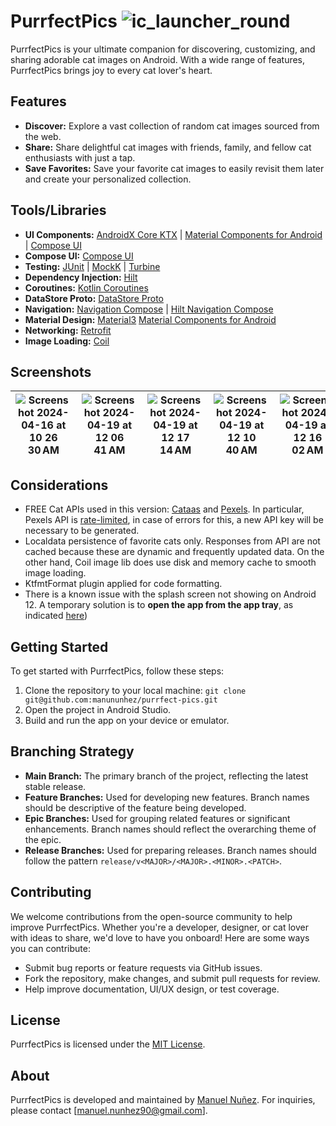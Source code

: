 # PurrfectPics ![ic_launcher_round](https://github.com/manununhez/purrfect-pics/assets/5048531/1fab47b6-03fb-4901-b6c9-0fe60cbaecd1)

PurrfectPics is your ultimate companion for discovering, customizing, and sharing adorable cat
images on Android. With a wide range of features, PurrfectPics brings joy to every cat lover's
heart.

## Features

- **Discover:** Explore a vast collection of random cat images sourced from the web.
- **Share:** Share delightful cat images with friends, family, and fellow cat enthusiasts with just
  a tap.
- **Save Favorites:** Save your favorite cat images to easily revisit them later and
  create your personalized collection.

## Tools/Libraries

- **UI Components:** [AndroidX Core KTX](https://developer.android.com/jetpack/androidx/releases/core) | [Material Components for Android](https://github.com/material-components/material-components-android) | [Compose UI](https://developer.android.com/jetpack/androidx/releases/compose-ui)
- **Compose UI:**   [Compose UI](https://developer.android.com/jetpack/androidx/releases/compose-ui)
- **Testing:** [JUnit](https://junit.org/junit5/) | [MockK](https://mockk.io/) | [Turbine](https://github.com/cashapp/turbine)
- **Dependency Injection:** [Hilt](https://developer.android.com/training/dependency-injection/hilt-android)
- **Coroutines:** [Kotlin Coroutines](https://kotlinlang.org/docs/coroutines-overview.html)
- **DataStore Proto:** [DataStore Proto](https://developer.android.com/topic/libraries/architecture/datastore#prefs-vs-proto)
- **Navigation:** [Navigation Compose](https://developer.android.com/jetpack/androidx/releases/navigation) | [Hilt Navigation Compose](https://developer.android.com/training/dependency-injection/hilt-android#navigation-compose)
- **Material Design:** [Material3](https://developer.android.com/jetpack/androidx/releases/compose-material3) [Material Components for Android](https://github.com/material-components/material-components-android)
- **Networking:** [Retrofit](https://square.github.io/retrofit/)
- **Image Loading:** [Coil](https://coil-kt.github.io/coil/)

## Screenshots

| ![Screenshot 2024-04-16 at 10 26 30 AM](https://github.com/manununhez/purrfect-pics/assets/5048531/c08f645e-a362-4d2e-bfff-c99d8966e2b8) | ![Screenshot 2024-04-19 at 12 06 41 AM](https://github.com/manununhez/purrfect-pics/assets/5048531/f7c9873c-8ab8-4215-b4f3-ed801dd8f6c9) | ![Screenshot 2024-04-19 at 12 17 14 AM](https://github.com/manununhez/purrfect-pics/assets/5048531/534f2f34-5f9d-4945-83bf-0076f667bc19)| ![Screenshot 2024-04-19 at 12 10 40 AM](https://github.com/manununhez/purrfect-pics/assets/5048531/69042702-71aa-4eae-b508-871d9c630ff8) | ![Screenshot 2024-04-19 at 12 16 02 AM](https://github.com/manununhez/purrfect-pics/assets/5048531/e55d1bae-6aa4-4401-a6b6-8754b0756efd)|
|----------------------------------------------------------------------------------------------------------------------------------------------------------|---------------------------------------------------------------------------------------------------------------------------------------------------------|---------------------------------------------------------------------------------------------------------------------------------------------------------|---------------------------------------------------------------------------------------------------------------------------------------------------------|---------------------------------------------------------------------------------------------------------------------------------------------------------|

## Considerations

- FREE Cat APIs used in this version: [Cataas](https://cataas.com/)
  and [Pexels](https://www.pexels.com/). In particular, Pexels API
  is [rate-limited](https://www.pexels.com/api/documentation/#guidelines), in case of errors for
  this, a new API key will be necessary to be generated.
- Localdata persistence of favorite cats only. Responses from API are not cached because these are dynamic and frequently updated data. On
  the other hand, Coil image lib does use disk and memory cache to smooth image loading.
- KtfmtFormat plugin applied for code formatting.
- There is a known issue with the splash screen not showing on Android 12. A temporary
  solution is to **open the app from the app tray**, as
  indicated [here](https://stackoverflow.com/questions/69812590/android-12-splash-screen-icon-not-displaying))

## Getting Started

To get started with PurrfectPics, follow these steps:

1. Clone the repository to your local
   machine: `git clone git@github.com:manununhez/purrfect-pics.git`
2. Open the project in Android Studio.
3. Build and run the app on your device or emulator.

## Branching Strategy

- **Main Branch:** The primary branch of the project, reflecting the latest stable release.
- **Feature Branches:** Used for developing new features. Branch names should be descriptive of the
  feature being developed.
- **Epic Branches:** Used for grouping related features or significant enhancements. Branch names
  should reflect the overarching theme of the epic.
- **Release Branches:** Used for preparing releases. Branch names should follow the
  pattern `release/v<MAJOR>/<MAJOR>.<MINOR>.<PATCH>`.

## Contributing

We welcome contributions from the open-source community to help improve PurrfectPics. Whether you're
a developer, designer, or cat lover with ideas to share, we'd love to have you onboard! Here are
some ways you can contribute:

- Submit bug reports or feature requests via GitHub issues.
- Fork the repository, make changes, and submit pull requests for review.
- Help improve documentation, UI/UX design, or test coverage.

## License

PurrfectPics is licensed under the [MIT License](LICENSE).

## About

PurrfectPics is developed and maintained by [Manuel Nuñez](mailto:manuel.nunhez90@gmail.com). For
inquiries, please contact [manuel.nunhez90@gmail.com].
